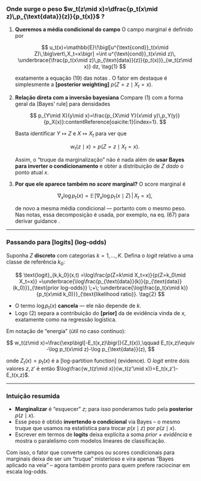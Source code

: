 ### Onde surge o peso $w_t(z\mid x)=\dfrac{p_t(x\mid z)\,p_{\text{data}}(z)}{p_t(x)}$ ?

1. **Queremos a média condicional do campo**
   O campo marginal é definido por

   $$
     u_t(x)=\mathbb{E}\!\bigl[u^{\text{cond}}_t(x\mid Z)\,\big\vert\,X_t=x\bigr]
           =\int u^{\text{cond}}_t(x\mid z)\,
             \underbrace{\frac{p_t(x\mid z)\,p_{\text{data}}(z)}{p_t(x)}}_{w_t(z\mid x)}
           dz, 
   \tag{1}
   $$

   exatamente a equação (19) das notas .
   O fator em destaque é simplesmente a **\[posterior weighting]** $p(Z=z\mid X_t=x)$.

2. **Relação direta com a inversão bayesiana**
   Compare (1) com a forma geral da \[Bayes’ rule] para densidades

   $$
     p_{Y\mid X}(y\mid x)=\frac{p_{X\mid Y}(x\mid y)\,p_Y(y)}{p_X(x)}:contentReference[oaicite:1]{index=1}.
   $$

   Basta identificar $Y\mapsto Z$ e $X\mapsto X_t$ para ver que

   $$
     w_t(z\mid x)=p(Z=z\mid X_t=x).
   $$

   Assim, o “truque da marginalização” não é nada além de **usar Bayes para inverter o condicionamento** e obter a distribuição de $Z$ *dado* o ponto atual $x$.

3. **Por que ele aparece também no *score* marginal?**
   O score marginal é

   $$
     \nabla_x\log p_t(x)=\mathbb{E}\!\left[\nabla_x\log p_t(x\mid Z)\,\middle\vert\,X_t=x\right],
   $$

   de novo a mesma média condicional — portanto com o mesmo peso.
   Nas notas, essa decomposição é usada, por exemplo, na eq. (67) para derivar guidance .

---

### Passando para \[logits] (log-odds)

Suponha $Z$ **discreto** com categorias $k=1,\dots,K$.
Defina o *logit* relativo a uma classe de referência $k_0$:

$$
\text{logit}_{k,k_0}(x,t)
   =\log\frac{p(Z=k\mid X_t=x)}{p(Z=k_0\mid X_t=x)}
   =\underbrace{\log\frac{p_{\text{data}}(k)}{p_{\text{data}}(k_0)}}_{\text{prior log-odds}}
    \;+\;
    \underbrace{\log\frac{p_t(x\mid k)}{p_t(x\mid k_0)}}_{\text{likelihood ratio}}.
\tag{2}
$$

* O termo $\log p_t(x)$ **cancela** — ele não depende de $k$.
* Logo (2) separa a contribuição do **\[prior]** da de evidência vinda de $x$, exatamente como na regressão logística.

Em notação de “energia” (útil no caso contínuo):

$$
w_t(z\mid x)=\frac{\exp\bigl[-E_t(x,z)\bigr]}{Z_t(x)},\qquad
E_t(x,z)\equiv -\log p_t(x\mid z)-\log p_{\text{data}}(z),
$$

onde $Z_t(x)=p_t(x)$ é a \[log-partition function] (evidence).
O *logit* entre dois valores $z,z'$ é então $\log\frac{w_t(z\mid x)}{w_t(z'\mid x)}=E_t(x,z')-E_t(x,z)$.

---

### Intuição resumida

* **Marginalizar** é “esquecer” $z$; para isso ponderamos tudo pela **posterior** $p(z\mid x)$.
* Esse peso é obtido **invertendo o condicional** via Bayes – o mesmo truque que usamos na estatística para trocar $p(x\mid z)$ por $p(z\mid x)$.
* Escrever em termos de **logits** deixa explícita a soma *prior + evidência* e mostra o paralelismo com modelos lineares de classificação.

Com isso, o fator que converte campos ou scores condicionais para marginais deixa de ser um “truque” misterioso e vira apenas “Bayes aplicado na veia” – agora também pronto para quem prefere raciocinar em escala log-odds.
